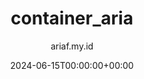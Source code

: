 ---
title: "container_aria"
date: 2024-06-15T00:00:00+00:00
author: ariaf.my.id
layout: link
url_to_redirect: "./container_aria"
categories: repo
tags: [link]
---